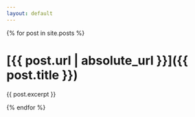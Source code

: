 ```yaml
---
layout: default
---
```


{% for post in site.posts %}
# [{{ post.url | absolute_url }}]({{ post.title }})

{{ post.excerpt }}

{% endfor %}